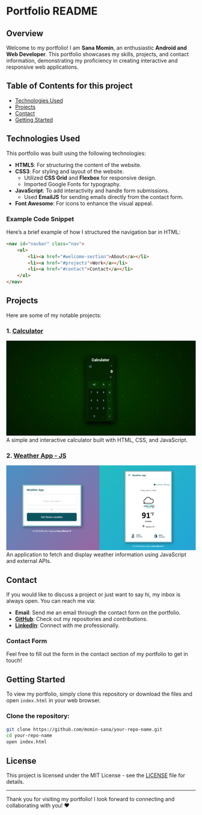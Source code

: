 # Portfolio README

## Overview

Welcome to my portfolio! I am **Sana Momin**, an enthusiastic **Android and Web Developer**. This portfolio showcases my skills, projects, and contact information, demonstrating my proficiency in creating interactive and responsive web applications.

## Table of Contents for this project

- [Technologies Used](#technologies-used)
- [Projects](#projects)
- [Contact](#contact)
- [Getting Started](#getting-started)

## Technologies Used

This portfolio was built using the following technologies:

- **HTML5**: For structuring the content of the website.
- **CSS3**: For styling and layout of the website.
  - Utilized **CSS Grid** and **Flexbox** for responsive design.
  - Imported Google Fonts for typography.
- **JavaScript**: To add interactivity and handle form submissions.
  - Used **EmailJS** for sending emails directly from the contact form.
- **Font Awesome**: For icons to enhance the visual appeal.

### Example Code Snippet

Here’s a brief example of how I structured the navigation bar in HTML:

```html
<nav id="navbar" class="nav">
    <ul>
        <li><a href="#welcome-section">About</a></li>
        <li><a href="#projects">Work</a></li>
        <li><a href="#contact">Contact</a></li>
    </ul>
</nav>
```

## Projects

Here are some of my notable projects:

### 1. [Calculator](https://calculator-sana-momin.netlify.app/)
![Calculator](https://raw.githubusercontent.com/momin-sana/Calculator/master/Screenshot%202024-07-01%20111729.png)
A simple and interactive calculator built with HTML, CSS, and JavaScript.

### 2. [Weather App - JS](https://momin-sana.github.io/weather-js/)
![Weather App](https://raw.githubusercontent.com/momin-sana/weather-js/main/COVER.png)
An application to fetch and display weather information using JavaScript and external APIs.

## Contact

If you would like to discuss a project or just want to say hi, my inbox is always open. You can reach me via:

- **Email**: Send me an email through the contact form on the portfolio.
- **[GitHub](https://github.com/momin-sana)**: Check out my repositories and contributions.
- **[LinkedIn](https://www.linkedin.com/in/momin-sana/)**: Connect with me professionally.

### Contact Form
Feel free to fill out the form in the contact section of my portfolio to get in touch!

## Getting Started

To view my portfolio, simply clone this repository or download the files and open `index.html` in your web browser.

### Clone the repository:

```bash
git clone https://github.com/momin-sana/your-repo-name.git
cd your-repo-name
open index.html
```

## License

This project is licensed under the MIT License - see the [LICENSE](LICENSE) file for details.

---

Thank you for visiting my portfolio! I look forward to connecting and collaborating with you! ❤️
 
